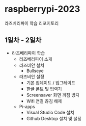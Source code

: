 # raspberrypi-2023
라즈베리파이 학습 리포지토리

## 1일차 - 2일차
- 라즈베리파이 학습
    - 라즈베리파이 소개
    - 라즈비안 설치
        - Bullseye
    - 라즈비안 설정
        - 기본 업데이트 / 업그레이드
        - 한글 폰트 및 입력기
        - Screensaver 화면 꺼짐 방지
        - Wifi 연결 끊김 해제
    - Pi-apps
        - Visual Studio Code 설치
        - Github Desktop 설치 및 설정